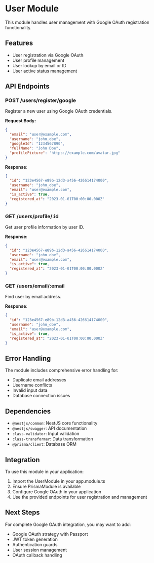 # User Module

This module handles user management with Google OAuth registration functionality.

## Features

- User registration via Google OAuth
- User profile management
- User lookup by email or ID
- User active status management

## API Endpoints

### POST /users/register/google
Register a new user using Google OAuth credentials.

**Request Body:**
```json
{
  "email": "user@example.com",
  "username": "john_doe",
  "googleId": "1234567890",
  "fullName": "John Doe",
  "profilePicture": "https://example.com/avatar.jpg"
}
```

**Response:**
```json
{
  "id": "123e4567-e89b-12d3-a456-426614174000",
  "username": "john_doe",
  "email": "user@example.com",
  "is_active": true,
  "registered_at": "2023-01-01T00:00:00.000Z"
}
```

### GET /users/profile/:id
Get user profile information by user ID.

**Response:**
```json
{
  "id": "123e4567-e89b-12d3-a456-426614174000",
  "username": "john_doe",
  "email": "user@example.com",
  "is_active": true,
  "registered_at": "2023-01-01T00:00:00.000Z"
}
```

### GET /users/email/:email
Find user by email address.

**Response:**
```json
{
  "id": "123e4567-e89b-12d3-a456-426614174000",
  "username": "john_doe",
  "email": "user@example.com",
  "is_active": true,
  "registered_at": "2023-01-01T00:00:00.000Z"
}
```

## Error Handling

The module includes comprehensive error handling for:
- Duplicate email addresses
- Username conflicts
- Invalid input data
- Database connection issues

## Dependencies

- `@nestjs/common`: NestJS core functionality
- `@nestjs/swagger`: API documentation
- `class-validator`: Input validation
- `class-transformer`: Data transformation
- `@prisma/client`: Database ORM

## Integration

To use this module in your application:

1. Import the UserModule in your app.module.ts
2. Ensure PrismaModule is available
3. Configure Google OAuth in your application
4. Use the provided endpoints for user registration and management

## Next Steps

For complete Google OAuth integration, you may want to add:
- Google OAuth strategy with Passport
- JWT token generation
- Authentication guards
- User session management
- OAuth callback handling
